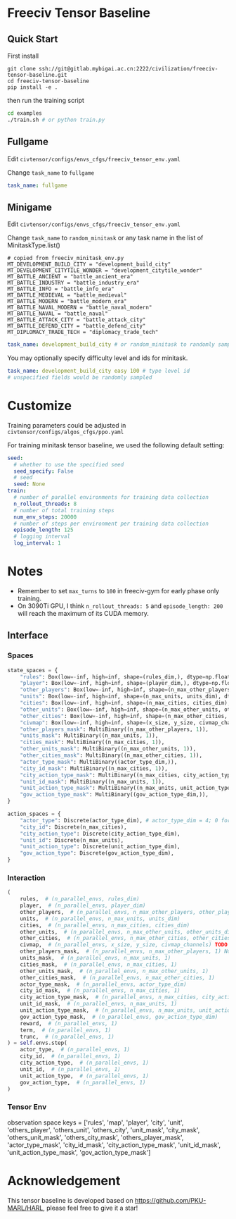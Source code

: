 # Freeciv Tensor Baseline

## Quick Start
First install
```
git clone ssh://git@gitlab.mybigai.ac.cn:2222/civilization/freeciv-tensor-baseline.git
cd freeciv-tensor-baseline
pip install -e .
```

then run the training script
```sh
cd examples
./train.sh # or python train.py
```
## Fullgame
Edit `civtensor/configs/envs_cfgs/freeciv_tensor_env.yaml`

Change `task_name` to `fullgame`

```yaml
task_name: fullgame
```

## Minigame

Edit `civtensor/configs/envs_cfgs/freeciv_tensor_env.yaml`

Change `task_name` to `random_minitask`  or any task name in the list of MinitaskType.list()

    # copied from freeciv_minitask_env.py
    MT_DEVELOPMENT_BUILD_CITY = "development_build_city"
    MT_DEVELOPMENT_CITYTILE_WONDER = "development_citytile_wonder"
    MT_BATTLE_ANCIENT = "battle_ancient_era"
    MT_BATTLE_INDUSTRY = "battle_industry_era"
    MT_BATTLE_INFO = "battle_info_era"
    MT_BATTLE_MEDIEVAL = "battle_medieval"
    MT_BATTLE_MODERN = "battle_modern_era"
    MT_BATTLE_NAVAL_MODERN = "battle_naval_modern"
    MT_BATTLE_NAVAL = "battle_naval"
    MT_BATTLE_ATTACK_CITY = "battle_attack_city"
    MT_BATTLE_DEFEND_CITY = "battle_defend_city"
    MT_DIPLOMACY_TRADE_TECH = "diplomacy_trade_tech"

```yaml
task_name: development_build_city # or random_minitask to randomly sample a minitask
```
You may optionally specify difficulty level and ids for minitask.
```yaml
task_name: development_build_city easy 100 # type level id 
# unspecified fields would be randomly sampled 
```


# Customize
Training parameters could be adjusted in `civtensor/configs/algos_cfgs/ppo.yaml`

For training minitask tensor baseline, we used the following default setting:

```yaml
seed:
  # whether to use the specified seed
  seed_specify: False
  # seed
  seed: None
train:
  # number of parallel environments for training data collection
  n_rollout_threads: 8
  # number of total training steps
  num_env_steps: 20000
  # number of steps per environment per training data collection
  episode_length: 125
  # logging interval
  log_interval: 1
```


# Notes

- Remember to set `max_turns` to `100` in freeciv-gym for early phase only training.
- On 3090Ti GPU, I think `n_rollout_threads: 5` and `episode_length: 200` will reach the maximum of its CUDA memory.




## Interface

### Spaces

```python
state_spaces = {
    "rules": Box(low=-inf, high=inf, shape=(rules_dim,), dtype=np.float32),
    "player": Box(low=-inf, high=inf, shape=(player_dim,), dtype=np.float32),
    "other_players": Box(low=-inf, high=inf, shape=(n_max_other_players, other_players_dim), dtype=np.float32),
    "units": Box(low=-inf, high=inf, shape=(n_max_units, units_dim), dtype=np.float32),
    "cities": Box(low=-inf, high=inf, shape=(n_max_cities, cities_dim), dtype=np.float32),
    "other_units": Box(low=-inf, high=inf, shape=(n_max_other_units, other_units_dim), dtype=np.float32),
    "other_cities": Box(low=-inf, high=inf, shape=(n_max_other_cities, other_cities_dim), dtype=np.float32),
    "civmap": Box(low=-inf, high=inf, shape=(x_size, y_size, civmap_channels), dtype=np.float32),
    "other_players_mask": MultiBinary((n_max_other_players, 1)), 
    "units_mask": MultiBinary((n_max_units, 1)), 
    "cities_mask": MultiBinary((n_max_cities, 1)), 
    "other_units_mask": MultiBinary((n_max_other_units, 1)), 
    "other_cities_mask": MultiBinary((n_max_other_cities, 1)), 
    "actor_type_mask": MultiBinary((actor_type_dim,)), 
    "city_id_mask": MultiBinary((n_max_cities, 1)), 
    "city_action_type_mask": MultiBinary((n_max_cities, city_action_type_dim)), 
    "unit_id_mask": MultiBinary((n_max_units, 1)), 
    "unit_action_type_mask": MultiBinary((n_max_units, unit_action_type_dim)), 
    "gov_action_type_mask": MultiBinary((gov_action_type_dim,)), 
}

action_spaces = {
    "actor_type": Discrete(actor_type_dim), # actor_type_dim = 4; 0 for city, 1 for unit, 2 for gov, 3 for turn done
    "city_id": Discrete(n_max_cities),
    "city_action_type": Discrete(city_action_type_dim),
    "unit_id": Discrete(n_max_units),
    "unit_action_type": Discrete(unit_action_type_dim),
    "gov_action_type": Discrete(gov_action_type_dim),
}
```


### Interaction

```python
(
    rules,  # (n_parallel_envs, rules_dim)
    player,  # (n_parallel_envs, player_dim)
    other_players,  # (n_parallel_envs, n_max_other_players, other_players_dim)
    units,  # (n_parallel_envs, n_max_units, units_dim)
    cities,  # (n_parallel_envs, n_max_cities, cities_dim)
    other_units,  # (n_parallel_envs, n_max_other_units, other_units_dim)
    other_cities,  # (n_parallel_envs, n_max_other_cities, other_cities_dim)
    civmap,  # (n_parallel_envs, x_size, y_size, civmap_channels) TODO check input order
    other_players_mask,  # (n_parallel_envs, n_max_other_players, 1) Note: masks are 0 for padding, 1 for non-padding
    units_mask,  # (n_parallel_envs, n_max_units, 1)
    cities_mask,  # (n_parallel_envs, n_max_cities, 1)
    other_units_mask,  # (n_parallel_envs, n_max_other_units, 1)
    other_cities_mask,  # (n_parallel_envs, n_max_other_cities, 1)
    actor_type_mask,  # (n_parallel_envs, actor_type_dim)
    city_id_mask,  # (n_parallel_envs, n_max_cities, 1)
    city_action_type_mask,  # (n_parallel_envs, n_max_cities, city_action_type_dim)
    unit_id_mask,  # (n_parallel_envs, n_max_units, 1)
    unit_action_type_mask,  # (n_parallel_envs, n_max_units, unit_action_type_dim)
    gov_action_type_mask,  # (n_parallel_envs, gov_action_type_dim)
    reward,  # (n_parallel_envs, 1)
    term,  # (n_parallel_envs, 1)
    trunc,  # (n_parallel_envs, 1)
) = self.envs.step(
    actor_type,  # (n_parallel_envs, 1)
    city_id,  # (n_parallel_envs, 1)
    city_action_type,  # (n_parallel_envs, 1)
    unit_id,  # (n_parallel_envs, 1)
    unit_action_type,  # (n_parallel_envs, 1)
    gov_action_type,  # (n_parallel_envs, 1)
)
```

### Tensor Env

observation space keys = ['rules', 'map', 'player', 'city', 'unit', 'others_player', 'others_unit', 'others_city', 'unit_mask', 'city_mask', 'others_unit_mask', 'others_city_mask', 'others_player_mask', 'actor_type_mask', 'city_id_mask', 'city_action_type_mask', 'unit_id_mask', 'unit_action_type_mask', 'gov_action_type_mask']

# Acknowledgement

This tensor baseline is developed based on https://github.com/PKU-MARL/HARL, please feel free to give it a star!
